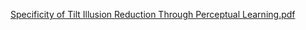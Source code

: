[Specificity of Tilt Illusion Reduction Through Perceptual Learning.pdf](https://github.com/user-attachments/files/21406307/Specificity.of.Tilt.Illusion.Reduction.Through.Perceptual.Learning.pdf)
